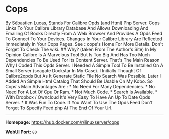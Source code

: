 # Cops

By Sébastien Lucas, Stands For Calibre Opds (and Html) Php Server. Cops Links To Your Calibre Library Database And Allows Downloading And Emailing Of Books Directly From A Web Browser And Provides A Opds Feed To Connect To Your Devices. Changes In Your Calibre Library Are Reflected Immediately In Your Cops Pages. See : cops's Home For More Details. Don't Forget To Check The wiki. ## Why? (taken From The Author's Site) In My Opinion Calibre Is A Marvelous Tool But Is Too Big And Has Too Much Dependencies To Be Used For Its Content Server. That's The Main Reason Why I Coded This Opds Server. I Needed A Simple Tool To Be Installed On A Small Server (seagate Dockstar In My Case). I Initially Thought Of Calibre2opds But As It Generate Static File No Search Was Possible. Later I Added An Simple Html Catalog That Should Be Usable On My Kobo. So Cops's Main Advantages Are : * No Need For Many Dependencies. * No Need For A Lot Of Cpu Or Ram. * Not Much Code. * Search Is Available. * With Dropbox / Owncloud It's Very Easy To Have An Up To Date Opds Server. * It Was Fun To Code. If You Want To Use The Opds Feed Don't Forget To Specify Feed.php At The End Of Your Url.

---

**Homepage:** https://hub.docker.com/r/linuxserver/cops

**WebUI Port:** `80`